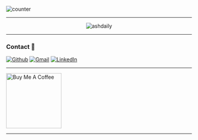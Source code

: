 ![counter](https://ens582o2g1aixgc.m.pipedream.net)

---
<p align="center"> <img src="https://github-readme-stats.vercel.app/api?username=ashdaily&show_icons=true&theme=gotham" alt="ashdaily" />

---

### Contact  📱
<p><a href="https://github.com/ashdaily" target="_blank"><img alt="Github" src="https://img.shields.io/badge/GitHub-%2312100E.svg?&style=for-the-badge&logo=Github&logoColor=white" /></a> <a href="mailto:ashtokyo31@gmail.com" target="_blank"><img alt="Gmail" src="https://img.shields.io/badge/gmail-%231DA1F2.svg?&style=for-the-badge&logo=gmail&logoColor=red" /></a> <a href="https://www.linkedin.com/in/ashisawesome" target="_blank"><img alt="LinkedIn" src="https://img.shields.io/badge/linkedin-%230077B5.svg?&style=for-the-badge&logo=linkedin&logoColor=white" /></a>
</p>

---

<a href="https://www.buymeacoffee.com/ashdaily" target="_blank"><img src="https://cdn.buymeacoffee.com/buttons/v2/default-red.png" alt="Buy Me A Coffee" width="150" ></a>

---